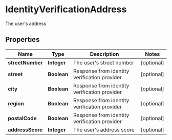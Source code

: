 

# IdentityVerificationAddress

The user's address
## Properties

Name | Type | Description | Notes
------------ | ------------- | ------------- | -------------
**streetNumber** | **Integer** | The user&#39;s street number |  [optional]
**street** | **Boolean** | Response from identity verification provider |  [optional]
**city** | **Boolean** | Response from identity verification provider |  [optional]
**region** | **Boolean** | Response from identity verification provider |  [optional]
**postalCode** | **Boolean** | Response from identity verification provider |  [optional]
**addressScore** | **Integer** | The user&#39;s address score |  [optional]



